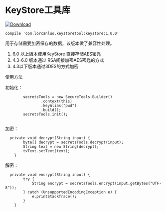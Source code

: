 # KeyStore工具库

[ ![Download](https://api.bintray.com/packages/lorcanluo/maven/keystoretool/images/download.svg?version=1.0.0) ](https://bintray.com/lorcanluo/maven/keystoretool/1.0.0/link)
```
compile 'com.lorcanluo.keystoretool:keystore:1.0.0'

```


用于存储需要加密保存的数据，该版本做了兼容性处理。
1. 6.0 以上版本使用KeyStore 直接存储AES密匙
2. 4.3-6.0 版本通过 RSA间接加密AES密匙的方式
3. 4.3以下版本通过3DES的方式加密

使用方法

初始化：
```
        secretsTools = new SecureTools.Builder()
                .context(this)
                .keyAlias("pwd")
                .build();
        secretsTools.init();
        
```

加密：
```
  private void decrypt(String input) {
        byte[] decrypt = secretsTools.decrypt(input);
        String text = new String(decrypt);
        tvText.setText(text);
    }
```
    
解密：

```
  private void encrypt(String input) {
        try {
            String encrypt = secretsTools.encrypt(input.getBytes("UTF-8"));
        } catch (UnsupportedEncodingException e) {
            e.printStackTrace();
        }
    }
```
